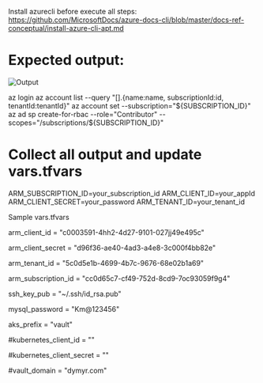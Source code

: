Install azurecli before execute all steps:
https://github.com/MicrosoftDocs/azure-docs-cli/blob/master/docs-ref-conceptual/install-azure-cli-apt.md

Expected output:
===============


![Output](https://encrypted-tbn0.gstatic.com/images?q=tbn%3AANd9GcR7LJd7o_xjL5TNeyG2ZUMxndldjWcoHoWxMvBd3PfsUCg_KoYt)

az login
az account list --query "[].{name:name, subscriptionId:id, tenantId:tenantId}"
az account set --subscription="${SUBSCRIPTION_ID}"
az ad sp create-for-rbac --role="Contributor" --scopes="/subscriptions/${SUBSCRIPTION_ID}"

Collect all output and update vars.tfvars
========================================

ARM_SUBSCRIPTION_ID=your_subscription_id
ARM_CLIENT_ID=your_appId
ARM_CLIENT_SECRET=your_password
ARM_TENANT_ID=your_tenant_id

Sample vars.tfvars

arm_client_id = "c0003591-4hh2-4d27-9101-027jj49e495c"

arm_client_secret = "d96f36-ae40-4ad3-a4e8-3c000f4bb82e"

arm_tenant_id = "5c0d5e1b-4699-4b7c-9676-68e02b1a69"

arm_subscription_id = "cc0d65c7-cf49-752d-8cd9-7oc93059f9g4"

ssh_key_pub = "~/.ssh/id_rsa.pub"

mysql_password = "Km@123456"

aks_prefix = "vault"

#kubernetes_client_id = ""

#kubernetes_client_secret = ""

#vault_domain = "dymyr.com"
